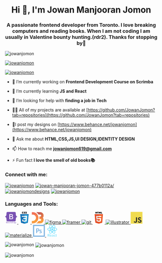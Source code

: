 <h1 align="center">Hi 👋, I'm Jowan Manjooran Jomon</h1>
<h3 align="center">A passionate frontend developer from Toronto. I love breaking computers and reading books. When I am not coding I am usually in Valentine bounty hunting.(rdr2). Thanks for stopping by🤩</h3>

<p align="left"> <img src="https://komarev.com/ghpvc/?username=jowanjomon&label=Profile%20views&color=0e75b6&style=flat" alt="jowanjomon" /> </p>

<p align="left"> <a href="https://github.com/ryo-ma/github-profile-trophy"><img src="https://github-profile-trophy.vercel.app/?username=jowanjomon" alt="jowanjomon" /></a> </p>

<p align="left"> <a href="https://twitter.com/jowanjomon" target="blank"><img src="https://img.shields.io/twitter/follow/jowanjomon?logo=twitter&style=for-the-badge" alt="jowanjomon" /></a> </p>

- 🔭 I’m currently working on **Frontend Development Course on Scrimba**

- 🌱 I’m currently learning **JS and React**

- 🤝 I’m looking for help with **finding a job in Tech**

- 👨‍💻 All of my projects are available at [https://github.com/JowanJomon?tab=repositories](https://github.com/JowanJomon?tab=repositories)

- 🚀I post my designs on [https://www.behance.net/jowanjomon](https://www.behance.net/jowanjomon)

- 💬 Ask me about **HTML,CSS,JS,UI DESIGN,IDENTITY DESIGN**

- 📫 How to reach me **jowanjomon619@gmail.com**

- ⚡ Fun fact **I love the smell of old books📚**

<h3 align="left">Connect with me:</h3>
<p align="left">
<a href="https://twitter.com/jowanjomon" target="blank"><img align="center" src="https://raw.githubusercontent.com/rahuldkjain/github-profile-readme-generator/master/src/images/icons/Social/twitter.svg" alt="jowanjomon" height="30" width="40" /></a>
<a href="https://linkedin.com/in/jowan-manjooran-jomon-477b0112a/" target="blank"><img align="center" src="https://raw.githubusercontent.com/rahuldkjain/github-profile-readme-generator/master/src/images/icons/Social/linked-in-alt.svg" alt="jowan-manjooran-jomon-477b0112a/" height="30" width="40" /></a>
<a href="https://instagram.com/jowanjomondesigns" target="blank"><img align="center" src="https://raw.githubusercontent.com/rahuldkjain/github-profile-readme-generator/master/src/images/icons/Social/instagram.svg" alt="jowanjomondesigns" height="30" width="40" /></a>
<a href="https://www.behance.net/jowanjomon" target="blank"><img align="center" src="https://raw.githubusercontent.com/rahuldkjain/github-profile-readme-generator/master/src/images/icons/Social/behance.svg" alt="jowanjomon" height="30" width="40" /></a>
</p>

<h3 align="left">Languages and Tools:</h3>
<p align="left"> <a href="https://getbootstrap.com" target="_blank" rel="noreferrer"> <img src="https://raw.githubusercontent.com/devicons/devicon/master/icons/bootstrap/bootstrap-plain-wordmark.svg" alt="bootstrap" width="40" height="40"/> </a> <a href="https://www.w3schools.com/css/" target="_blank" rel="noreferrer"> <img src="https://raw.githubusercontent.com/devicons/devicon/master/icons/css3/css3-original-wordmark.svg" alt="css3" width="40" height="40"/> </a> <a href="https://d3js.org/" target="_blank" rel="noreferrer"> <img src="https://raw.githubusercontent.com/devicons/devicon/master/icons/d3js/d3js-original.svg" alt="d3js" width="40" height="40"/> </a> <a href="https://www.figma.com/" target="_blank" rel="noreferrer"> <img src="https://www.vectorlogo.zone/logos/figma/figma-icon.svg" alt="figma" width="40" height="40"/> </a> <a href="https://www.framer.com/" target="_blank" rel="noreferrer"> <img src="https://www.vectorlogo.zone/logos/framer/framer-icon.svg" alt="framer" width="40" height="40"/> </a> <a href="https://git-scm.com/" target="_blank" rel="noreferrer"> <img src="https://www.vectorlogo.zone/logos/git-scm/git-scm-icon.svg" alt="git" width="40" height="40"/> </a> <a href="https://www.w3.org/html/" target="_blank" rel="noreferrer"> <img src="https://raw.githubusercontent.com/devicons/devicon/master/icons/html5/html5-original-wordmark.svg" alt="html5" width="40" height="40"/> </a> <a href="https://www.adobe.com/in/products/illustrator.html" target="_blank" rel="noreferrer"> <img src="https://www.vectorlogo.zone/logos/adobe_illustrator/adobe_illustrator-icon.svg" alt="illustrator" width="40" height="40"/> </a> <a href="https://developer.mozilla.org/en-US/docs/Web/JavaScript" target="_blank" rel="noreferrer"> <img src="https://raw.githubusercontent.com/devicons/devicon/master/icons/javascript/javascript-original.svg" alt="javascript" width="40" height="40"/> </a> <a href="https://materializecss.com/" target="_blank" rel="noreferrer"> <img src="https://raw.githubusercontent.com/prplx/svg-logos/5585531d45d294869c4eaab4d7cf2e9c167710a9/svg/materialize.svg" alt="materialize" width="40" height="40"/> </a> <a href="https://www.photoshop.com/en" target="_blank" rel="noreferrer"> <img src="https://raw.githubusercontent.com/devicons/devicon/master/icons/photoshop/photoshop-line.svg" alt="photoshop" width="40" height="40"/> </a> <a href="https://reactjs.org/" target="_blank" rel="noreferrer"> <img src="https://raw.githubusercontent.com/devicons/devicon/master/icons/react/react-original-wordmark.svg" alt="react" width="40" height="40"/> </a> </p>

<p><img align="left" src="https://github-readme-stats.vercel.app/api/top-langs?username=jowanjomon&show_icons=true&locale=en&layout=compact" alt="jowanjomon" /></p>

<p>&nbsp;<img align="center" src="https://github-readme-stats.vercel.app/api?username=jowanjomon&show_icons=true&locale=en" alt="jowanjomon" /></p>

<p><img align="center" src="https://github-readme-streak-stats.herokuapp.com/?user=jowanjomon&" alt="jowanjomon" /></p>
